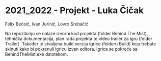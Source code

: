 # 2021_2022 - Projekt - Luka Čičak

Felix Bečeić, Ivan Jurinić, Lovro Srebačić

Na repozitoriju se nalaze izvorni kod projekta (folder Behind The Mist), tehnička dokumentacija, plan rada projekta te video trailer za igru (folder Trailer).
Također je stvaljena build verzija igrice (folderu Build) koju trebate skinuti kako bi pokrenuli igricu izvan editora. Igrica se pokreće sa BehindTheMist.exe datotekom.
